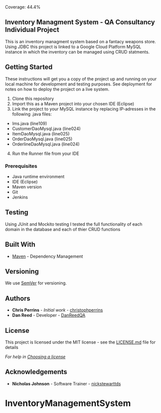 Coverage: 44.4%
## Inventory Managment System - QA Consultancy Individual Project

This is an inventory managment system based on a fantacy weapons store. Using JDBC this project is linked to a Google Cloud Platform MySQL instance in which the inventory can be managed using CRUD statments.   

## Getting Started

These instructions will get you a copy of the project up and running on your local machine for development and testing purposes. See deployment for notes on how to deploy the project on a live system.
1. Clone this repository
2. Import this as a Maven project into your chosen IDE (Eclipse)
3. Link the project to your MySQL instance by replacing IP-adresses in the following .java files:
  
  - Ims.java
  (line109)
  - CustomerDaoMysql.java
  (line024)
  - ItemDaoMysql.java
  (line025)
  - OrderDaoMysql.java
  (line025)
  - OrderlineDaoMysql.java
  (line024)
  
  4. Run the Runner file from your IDE

### Prerequisites

- Java runtime environment
- IDE (Eclipse)
- Maven version
- Git
- Jenkins

## Testing

Using JUnit and Mockito testing I tested the full functionality of each domain in the database and each of thier CRUD functions

## Built With

* [Maven](https://maven.apache.org/) - Dependency Management

## Versioning

We use [SemVer](http://semver.org/) for versioning.

## Authors

* **Chris Perrins** - *Initial work* - [christophperrins](https://github.com/christophperrins)
* **Dan Reed** - Developer - [DanReedQA](https://github.com/DanReedQA)

## License

This project is licensed under the MIT license - see the [LICENSE.md](LICENSE.md) file for details 

*For help in [Choosing a license](https://choosealicense.com/)*

## Acknowledgements

* **Nicholas Johnson** - Software Trainer - [nickstewarttds](https://github.com/nickrstewarttds)

# InventoryManagementSystem
